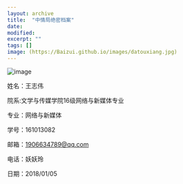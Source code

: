 ```yaml
---
layout: archive
title:  "中情局绝密档案"
date: 
modified:
excerpt: ""
tags: []
image: (https://Baizui.github.io/images/datouxiang.jpg)
---
```

![image](https://Baizui.github.io/images/datouxiang.jpg)


姓名：王志伟


院系:文学与传媒学院16级网络与新媒体专业


专业：网络与新媒体


学号：161013082


邮箱：1906634789@qq.com


电话：妖妖玲


日期：2018/01/05
